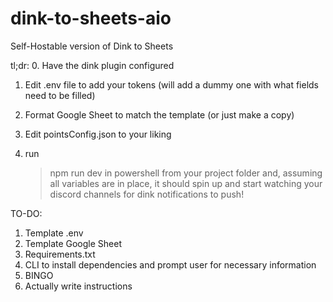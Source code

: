# dink-to-sheets-aio
Self-Hostable version of Dink to Sheets

tl;dr: 
0. Have the dink plugin configured

1. Edit .env file to add your tokens (will add a dummy one with what fields need to be filled)

2. Format Google Sheet to match the template (or just make a copy)

3. Edit pointsConfig.json to your liking

4. run
   >npm run dev 
   in powershell from your project folder and, assuming all variables are in     place, it should spin up and start watching your discord channels for dink    notifications to push!



TO-DO:
1. Template .env
2. Template Google Sheet
3. Requirements.txt
4. CLI to install dependencies and prompt user for necessary information
5. BINGO
6. Actually write instructions
